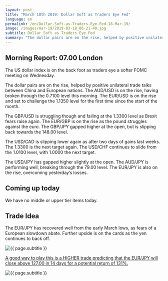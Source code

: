 ```yaml
---
layout: post
title: "March 18th 2019: Dollar Soft as Traders Eye Fed"
language: en
permalink: /en/Dollar-Soft-as-Traders-Eye-Fed-18-Mar-19/
image: /images/mar-19/2019-03-18_06-21-40.jpg
subtitle: Dollar Soft as Traders Eye Fed
summary: "The dollar pairs are on the rise, helped by positive unilateral trade talks between China and European nations. The AUD/USD is on the rise, having broken through the 0.7100 level this morning. The EUR/USD is on the rise and set to challenge the 1.1350 level for the first time since the start of the month"
---
```

## Morning Report: 07.00 London

The US dollar index is on the back foot as traders eye a softer FOMC meeting on Wednesday. 

The dollar pairs are on the rise, helped by positive unilateral trade talks between China and European nations. The AUD/USD is on the rise, having broken through the 0.7100 level this morning. The EUR/USD is on the rise and set to challenge the 1.1350 level for the first time since the start of the month. 

The GBP/USD is struggling though and failing at the 1.3300 level as Brexit fears raise again. The EUR/GBP is on the rise as the pound struggles against the euro. The GBP/JPY gapped higher at the open, but is slipping back towards the 148.00 level. 

The USD/CAD is slipping lower again as after two days of gains last weeks. The 1.3300 is the next target again. The USD/CHF continues to slide from the 1.0100 level, with 1.0000 the next target. 

The USD/JPY has gapped higher slightly at the open. The AUD/JPY is performing well, breaking through the 79.00 level. The EUR/JPY is also on the rise, overcoming yesterday’s losses. 

## Coming up today

We have no middle or upper tier items today. 

## Trade Idea

The EUR/JPY has recovered well from the early March lows, as fears of a European slowdown abate. Further upside is on the cards as the yen continues to back off.

<img class="post-image" src="{{ site.url }}/images/mar-19/2019-03-18_06-21-40.jpg" alt="{{ page.subtitle }}" title="{{ page.subtitle }}">

<a href="%LINK%%?currency=GBP&market=forex&underlying=frxEURJPY&formname=higherlower&duration_amount=14&duration_units=d&amount=10&amount_type=stake&expiry_type=duration&barrier=127.00" target="_blank" rel="noopener noreferrer nofollow">A good way to play this is a HIGHER trade predicting that the EUR/JPY will close above 127.00 in 14 days for a potential return of 131%.</a>

<img class="post-image" src="{{ site.url }}/images/mar-19/2019-03-18_06-25-07.jpg" alt="{{ page.subtitle }}" title="{{ page.subtitle }}">
